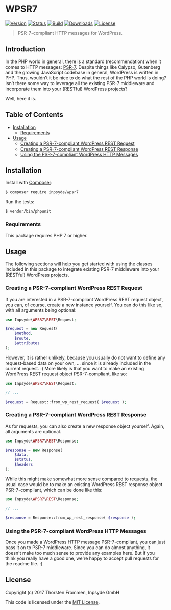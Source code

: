 # WPSR7

[![Version](https://img.shields.io/packagist/v/inpsyde/wpsr7.svg)](https://packagist.org/packages/inpsyde/wpsr7)
[![Status](https://img.shields.io/badge/status-active-brightgreen.svg)](https://github.com/inpsyde/WPSR7)
[![Build](https://img.shields.io/travis/inpsyde/WPSR7.svg)](http://travis-ci.org/inpsyde/WPSR7)
[![Downloads](https://img.shields.io/packagist/dt/inpsyde/wpsr7.svg)](https://packagist.org/packages/inpsyde/wpsr7)
[![License](https://img.shields.io/packagist/l/inpsyde/wpsr7.svg)](https://packagist.org/packages/inpsyde/wpsr7)

> PSR-7-compliant HTTP messages for WordPress.

## Introduction

In the PHP world in general, there is a standard (recommendation) when it comes to HTTP messages: [PSR-7](http://www.php-fig.org/psr/psr-7/).
Despite things like Calypso, Gutenberg and the growing JavaScript codebase in general, WordPress is written in PHP.
Thus, wouldn’t it be nice to do what the rest of the PHP world is doing?
Isn’t there some way to leverage all the existing PSR-7 middleware and incorporate them into your (RESTful) WordPress projects?

Well, here it is.

## Table of Contents

* [Installation](#installation)
  * [Requirements](#requirements)
* [Usage](#usage)
  * [Creating a PSR-7-compliant WordPress REST Request](#creating-a-psr-7-compliant-wordpress-rest-request)
  * [Creating a PSR-7-compliant WordPress REST Response](#creating-a-psr-7-compliant-wordpress-rest-response)
  * [Using the PSR-7-compliant WordPress HTTP Messages](#using-the-psr-7-compliant-wordpress-http-messages)

## Installation

Install with [Composer](https://getcomposer.org):

```sh
$ composer require inpsyde/wpsr7
```

Run the tests:

```sh
$ vendor/bin/phpunit
```

### Requirements

This package requires PHP 7 or higher.

## Usage

The following sections will help you get started with using the classes included in this package to integrate existing PSR-7 middleware into your (RESTful) WordPress projects.

### Creating a PSR-7-compliant WordPress REST Request

If you are interested in a PSR-7-compliant WordPress REST request object, you can, of course, create a new instance yourself.
You can do this like so, with all arguments being optional:

```php
use Inpsyde\WPSR7\REST\Request;

$request = new Request(
	$method,
	$route,
	$attributes
);
```

However, it is rather unlikely, because you usually do not want to define any request-based data on your own, ... since it is already included in the current request. :)
More likely is that you want to make an existing WordPress REST request object PSR-7-compliant, like so:

```php
use Inpsyde\WPSR7\REST\Request;

// ...

$request = Request::from_wp_rest_request( $request );
```

### Creating a PSR-7-compliant WordPress REST Response

As for requests, you can also create a new response object yourself.
Again, all arguments are optional.

```php
use Inpsyde\WPSR7\REST\Response;

$response = new Response(
	$data,
	$status,
	$headers
);
```

While this might make somewhat more sense compared to requests, the usual case would be to make an existing WordPress REST response object PSR-7-compliant, which can be done like this:

```php
use Inpsyde\WPSR7\REST\Response;

// ...

$response = Response::from_wp_rest_response( $response );
```

### Using the PSR-7-compliant WordPress HTTP Messages

Once you made a WordPress HTTP message PSR-7-compliant, you can just pass it on to PSR-7 middleware.
Since you can do almost anything, it doesn't make too much sense to provide any examples here.
But if you think you really have a good one, we're happy to accept pull requests for the readme file. :)

## License

Copyright (c) 2017 Thorsten Frommen, Inpsyde GmbH

This code is licensed under the [MIT License](LICENSE).
